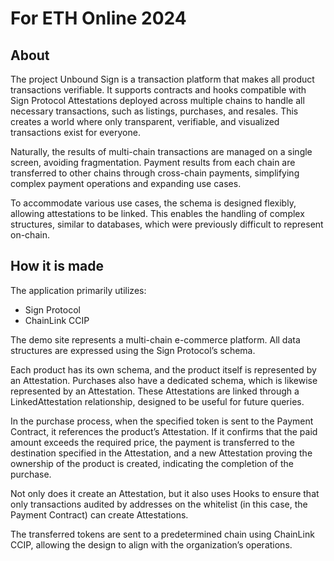 # For ETH Online 2024

## About
The project Unbound Sign is a transaction platform that makes all product transactions verifiable. It supports contracts and hooks compatible with Sign Protocol Attestations deployed across multiple chains to handle all necessary transactions, such as listings, purchases, and resales. This creates a world where only transparent, verifiable, and visualized transactions exist for everyone.

Naturally, the results of multi-chain transactions are managed on a single screen, avoiding fragmentation. Payment results from each chain are transferred to other chains through cross-chain payments, simplifying complex payment operations and expanding use cases.

To accommodate various use cases, the schema is designed flexibly, allowing attestations to be linked. This enables the handling of complex structures, similar to databases, which were previously difficult to represent on-chain.


## How it is made
The application primarily utilizes:

- Sign Protocol
- ChainLink CCIP

The demo site represents a multi-chain e-commerce platform. All data structures are expressed using the Sign Protocol’s schema.

Each product has its own schema, and the product itself is represented by an Attestation. Purchases also have a dedicated schema, which is likewise represented by an Attestation. These Attestations are linked through a LinkedAttestation relationship, designed to be useful for future queries.

In the purchase process, when the specified token is sent to the Payment Contract, it references the product’s Attestation. If it confirms that the paid amount exceeds the required price, the payment is transferred to the destination specified in the Attestation, and a new Attestation proving the ownership of the product is created, indicating the completion of the purchase.

Not only does it create an Attestation, but it also uses Hooks to ensure that only transactions audited by addresses on the whitelist (in this case, the Payment Contract) can create Attestations.

The transferred tokens are sent to a predetermined chain using ChainLink CCIP, allowing the design to align with the organization’s operations.
